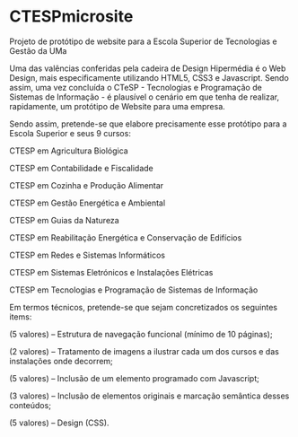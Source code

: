 # CTESPmicrosite
Projeto de protótipo de website para a Escola Superior de Tecnologias e Gestão da UMa

Uma das valências conferidas pela cadeira de Design Hipermédia é o Web Design, mais especificamente utilizando HTML5, CSS3 e Javascript. Sendo assim, uma vez concluída o CTeSP - Tecnologias e Programação de Sistemas de Informação - é plausível o cenário em que tenha de realizar, rapidamente, um protótipo de Website para uma empresa. 

Sendo assim, pretende-se que elabore precisamente esse protótipo para a Escola Superior e seus 9 cursos: 

CTESP em Agricultura Biológica

CTESP em Contabilidade e Fiscalidade

CTESP em Cozinha e Produção Alimentar

CTESP em Gestão Energética e Ambiental

CTESP em Guias da Natureza

CTESP em Reabilitação Energética e Conservação de Edifícios

CTESP em Redes e Sistemas Informáticos

CTESP em Sistemas Eletrónicos e Instalações Elétricas

CTESP em Tecnologias e Programação de Sistemas de Informação


Em termos técnicos, pretende-se que sejam concretizados os seguintes items:

(5 valores) – Estrutura de navegação funcional (mínimo de 10 páginas);

(2 valores) – Tratamento de imagens a ilustrar cada um dos cursos e das instalações onde decorrem;

(5 valores) – Inclusão de um elemento programado com Javascript;

(3 valores) – Inclusão de elementos originais e marcação semântica desses conteúdos;

(5 valores) – Design (CSS).
